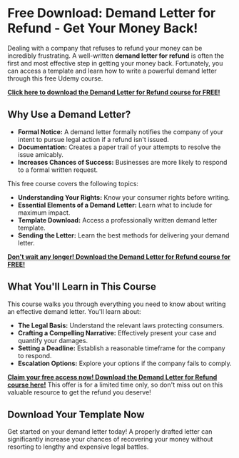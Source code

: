 # Free Download: Demand Letter for Refund - Get Your Money Back!

Dealing with a company that refuses to refund your money can be incredibly frustrating. A well-written **demand letter for refund** is often the first and most effective step in getting your money back. Fortunately, you can access a template and learn how to write a powerful demand letter through this free Udemy course.

[**Click here to download the Demand Letter for Refund course for FREE!**](https://udemywork.com/demand-letter-for-refund)

## Why Use a Demand Letter?

*   **Formal Notice:** A demand letter formally notifies the company of your intent to pursue legal action if a refund isn't issued.
*   **Documentation:** Creates a paper trail of your attempts to resolve the issue amicably.
*   **Increases Chances of Success:** Businesses are more likely to respond to a formal written request.

This free course covers the following topics:

*   **Understanding Your Rights:** Know your consumer rights before writing.
*   **Essential Elements of a Demand Letter:** Learn what to include for maximum impact.
*   **Template Download:** Access a professionally written demand letter template.
*   **Sending the Letter:** Learn the best methods for delivering your demand letter.

[**Don't wait any longer! Download the Demand Letter for Refund course for FREE!**](https://udemywork.com/demand-letter-for-refund)

## What You'll Learn in This Course

This course walks you through everything you need to know about writing an effective demand letter. You'll learn about:

*   **The Legal Basis:** Understand the relevant laws protecting consumers.
*   **Crafting a Compelling Narrative:** Effectively present your case and quantify your damages.
*   **Setting a Deadline:** Establish a reasonable timeframe for the company to respond.
*   **Escalation Options:** Explore your options if the company fails to comply.

[**Claim your free access now! Download the Demand Letter for Refund course here!**](https://udemywork.com/demand-letter-for-refund) This offer is for a limited time only, so don't miss out on this valuable resource to get the refund you deserve!

## Download Your Template Now

Get started on your demand letter today! A properly drafted letter can significantly increase your chances of recovering your money without resorting to lengthy and expensive legal battles.
